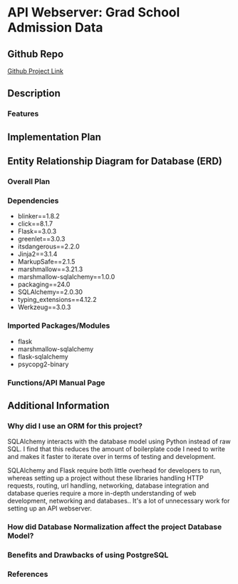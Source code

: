 # API Webserver: Grad School Admission Data

## Github Repo

[Github Project Link](https://github.com/duskpeyl/API-Webserver)

## Description

### Features

## Implementation Plan

## Entity Relationship Diagram for Database (ERD)

### Overall Plan

### Dependencies  

* blinker==1.8.2
* click==8.1.7
* Flask==3.0.3
* greenlet==3.0.3
* itsdangerous==2.2.0
* Jinja2==3.1.4
* MarkupSafe==2.1.5
* marshmallow==3.21.3
* marshmallow-sqlalchemy==1.0.0
* packaging==24.0
* SQLAlchemy==2.0.30
* typing_extensions==4.12.2
* Werkzeug==3.0.3

### Imported Packages/Modules

* flask
* marshmallow-sqlalchemy
* flask-sqlalchemy
* psycopg2-binary

### Functions/API Manual Page

## Additional Information

### Why did I use an ORM for this project?

SQLAlchemy interacts with the database model using Python instead of raw SQL. I find that this reduces the amount of boilerplate code I need to write and makes it faster to iterate over in terms of testing and development.

SQLAlchemy and Flask require both little overhead for developers to run, whereas setting up a project without these libraries handling HTTP requests, routing, url handling, networking, database integration and database queries require a more in-depth understanding of web development, networking and databases.. It's a lot of unnecessary work for setting up an API webserver.

### How did Database Normalization affect the project Database Model?

### Benefits and Drawbacks of using PostgreSQL

### References
